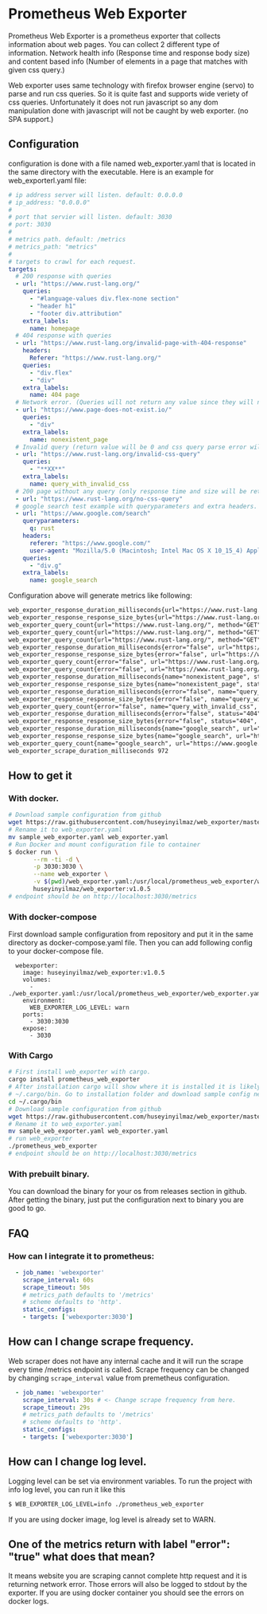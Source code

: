 # Prometheus Web Exporter

Prometheus Web Exporter is a prometheus exporter that collects information about web pages. You can collect 2 different type of information. Network health info (Response time and response body size) and content based info (Number of elements in a page that matches with given css query.)

Web exporter uses same technology with firefox browser engine (servo) to parse and run css queries. So it is quite fast and supports wide veriety of css queries. Unfortunately it does not run javascript so any dom manipulation done with javascript will not be caught by web exporter. (no SPA support.)

## Configuration

   configuration is done with a file named web_exporter.yaml that is located in the same directory with the executable. Here is an example for web_exporterl.yaml file:

``` yaml
# ip address server will listen. default: 0.0.0.0
# ip_address: "0.0.0.0"
#
# port that servier will listen. default: 3030
# port: 3030
#
# metrics path. default: /metrics
# metrics_path: "metrics"
#
# targets to crawl for each request.
targets:
  # 200 response with queries
  - url: "https://www.rust-lang.org/"
    queries:
      - "#language-values div.flex-none section"
      - "header h1"
      - "footer div.attribution"
    extra_labels:
      name: homepage
  # 404 response with queries
  - url: "https://www.rust-lang.org/invalid-page-with-404-response"
    headers:
      Referer: "https://www.rust-lang.org/"
    queries:
      - "div.flex"
      - "div"
    extra_labels:
      name: 404 page
  # Network error. (Queries will not return any value since they will not be running.)
  - url: "https://www.page-does-not-exist.io/"
    queries:
      - "div"
    extra_labels:
      name: nonexistent_page
  # Invalid query (return value will be 0 and css query parse error will be logged.)
  - url: "https://www.rust-lang.org/invalid-css-query"
    queries:
      - "**XX**"
    extra_labels:
      name: query_with_invalid_css
  # 200 page without any query (only response time and size will be returned.)
  - url: "https://www.rust-lang.org/no-css-query"
  # google search test example with queryparameters and extra headers.
  - url: "https://www.google.com/search"
    queryparameters:
      q: rust
    headers:
      referer: "https://www.google.com/"
      user-agent: "Mozilla/5.0 (Macintosh; Intel Mac OS X 10_15_4) AppleWebKit/537.36 (KHTML, like Gecko) Chrome/83.0.4103.61 Safari/537.36"
    queries:
      - "div.g"
    extra_labels:
      name: google_search
```

Configuration above will generate metrics like following:

``` txt
web_exporter_response_duration_milliseconds{url="https://www.rust-lang.org/", method="GET", error="false", name="homepage", status="200" } 787
web_exporter_response_response_size_bytes{url="https://www.rust-lang.org/", method="GET", error="false", name="homepage", status="200" } 19220
web_exporter_query_count{url="https://www.rust-lang.org/", method="GET", error="false", name="homepage", status="200", query="#language-values div.flex-none section" } 3
web_exporter_query_count{url="https://www.rust-lang.org/", method="GET", error="false", name="homepage", status="200", query="header h1" } 1
web_exporter_query_count{url="https://www.rust-lang.org/", method="GET", error="false", name="homepage", status="200", query="footer div.attribution" } 1
web_exporter_response_duration_milliseconds{error="false", url="https://www.rust-lang.org/invalid-page-with-404-response", status="404", name="404 page", method="GET" } 142
web_exporter_response_response_size_bytes{error="false", url="https://www.rust-lang.org/invalid-page-with-404-response", status="404", name="404 page", method="GET" } 8244
web_exporter_query_count{error="false", url="https://www.rust-lang.org/invalid-page-with-404-response", status="404", name="404 page", method="GET", query="div.flex" } 6
web_exporter_query_count{error="false", url="https://www.rust-lang.org/invalid-page-with-404-response", status="404", name="404 page", method="GET", query="div" } 14
web_exporter_response_duration_milliseconds{name="nonexistent_page", status="0", url="https://www.page-does-not-exist.io/", method="GET", error="true" } 83
web_exporter_response_response_size_bytes{name="nonexistent_page", status="0", url="https://www.page-does-not-exist.io/", method="GET", error="true" } 0
web_exporter_response_duration_milliseconds{error="false", name="query_with_invalid_css", method="GET", status="404", url="https://www.rust-lang.org/invalid-css-query" } 110
web_exporter_response_response_size_bytes{error="false", name="query_with_invalid_css", method="GET", status="404", url="https://www.rust-lang.org/invalid-css-query" } 8244
web_exporter_query_count{error="false", name="query_with_invalid_css", method="GET", status="404", url="https://www.rust-lang.org/invalid-css-query", query="**XX**" } 0
web_exporter_response_duration_milliseconds{error="false", status="404", url="https://www.rust-lang.org/no-css-query", method="GET" } 127
web_exporter_response_response_size_bytes{error="false", status="404", url="https://www.rust-lang.org/no-css-query", method="GET" } 8244
web_exporter_response_duration_milliseconds{name="google_search", url="https://www.google.com/search", status="200", method="GET", error="false" } 964
web_exporter_response_response_size_bytes{name="google_search", url="https://www.google.com/search", status="200", method="GET", error="false" } 406579
web_exporter_query_count{name="google_search", url="https://www.google.com/search", status="200", method="GET", error="false", query="div.g" } 11
web_exporter_scrape_duration_milliseconds 972
```
## How to get it
### With docker.
``` bash
# Download sample configuration from github
wget https://raw.githubusercontent.com/huseyinyilmaz/web_exporter/master/sample_web_exporter.yaml
# Rename it to web_exporter.yaml
mv sample_web_exporter.yaml web_exporter.yaml
# Run Docker and mount configuration file to container
$ docker run \
       --rm -ti -d \
       -p 3030:3030 \
       --name web_exporter \
       -v $(pwd)/web_exporter.yaml:/usr/local/prometheus_web_exporter/web_exporter.yaml \
       huseyinyilmaz/web_exporter:v1.0.5
# endpoint should be on http://localhost:3030/metrics
```
### With docker-compose

First download sample configuration from repository and put it in the same directory as docker-compose.yaml file. Then you can add following config to your docker-compose file.
```
  webexporter:
    image: huseyinyilmaz/web_exporter:v1.0.5
    volumes:
      - ./web_exporter.yaml:/usr/local/prometheus_web_exporter/web_exporter.yaml
    environment:
      WEB_EXPORTER_LOG_LEVEL: warn
    ports:
      - 3030:3030
    expose:
      - 3030
```

### With Cargo

``` bash
# First install web_exporter with cargo.
cargo install prometheus_web_exporter
# After installation cargo will show where it is installed it is likely on
# ~/.cargo/bin. Go to installation folder and download sample config next to executable.
cd ~/.cargo/bin
# Download sample configuration from github
wget https://raw.githubusercontent.com/huseyinyilmaz/web_exporter/master/sample_web_exporter.yaml
# Rename it to web_exporter.yaml
mv sample_web_exporter.yaml web_exporter.yaml
# run web_exporter
./prometheus_web_exporter
# endpoint should be on http://localhost:3030/metrics
```

### With prebuilt binary.
You can download the binary for your os from releases section in github. After getting the binary, just put the configuration next to binary you are good to go.

## FAQ
### How can I integrate it to prometheus:

``` yaml
  - job_name: 'webexporter'
    scrape_interval: 60s
    scrape_timeout: 50s
    # metrics_path defaults to '/metrics'
    # scheme defaults to 'http'.
    static_configs:
    - targets: ['webexporter:3030']
```
## How can I change scrape frequency.

Web scraper does not have any internal cache and it will run the scrape every time /metrics endpoint is called. Scrape frequency can be changed by changing `scrape_interval` value from premetheus configuration.
``` yaml
  - job_name: 'webexporter'
    scrape_interval: 30s # <- Change scrape frequency from here.
    scrape_timeout: 29s
    # metrics_path defaults to '/metrics'
    # scheme defaults to 'http'.
    static_configs:
    - targets: ['webexporter:3030']
```
## How can I change log level.
Logging level can be set via environment variables. To run the project with info log level, you can run it like this

``` bash
$ WEB_EXPORTER_LOG_LEVEL=info ./prometheus_web_exporter
```

If you are using docker image, log level is already set to WARN.

## One of the metrics return with label "error": "true" what does that mean?
It means website you are scraping cannot complete http request and it is returning network error. Those errors will also be logged to stdout by the exporter. If you are using docker container you should see the errors on docker logs.
